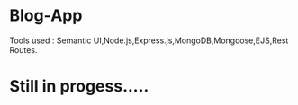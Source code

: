 # Blog-App
Tools used : Semantic UI,Node.js,Express.js,MongoDB,Mongoose,EJS,Rest Routes.


# Still in progess.....
